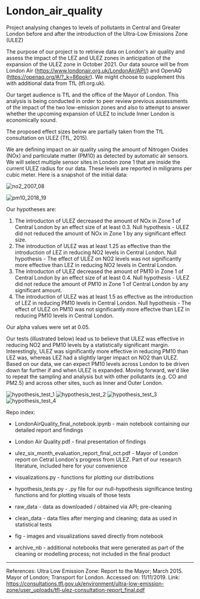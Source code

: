 # London_air_quality
Project analysing changes to levels of pollutants in Central and Greater London before and after the introduction of the Ultra-Low Emissions Zone (ULEZ)

The purpose of our project is to retrieve data on London's air quality and assess the impact of the LEZ and ULEZ zones in anticipation of the expansion of the ULEZ zone in October 2021. Our data source will be from London Air (https://www.londonair.org.uk/LondonAir/API/) and OpenAQ (https://openaq.org/#/?_k=86pokr). We might choose to supplement this with additional data from TfL (tfl.org.uk). 

Our target audience is TfL and the office of the Mayor of London. This analysis is being conducted in order to peer review previous assessments of the impact of the two low-emission zones and also to attempt to answer whether the upcoming expansion of ULEZ to include Inner London is economically sound. 

The proposed effect sizes below are partially taken from the TfL consultation on ULEZ (TfL, 2015).

We are defining impact on air quality using the amount of Nitrogen Oxides (NOx) and particulate matter (PM10) as detected by automatic air sensors. We will select multiple sensor sites in London zone 1 that are inside the current ULEZ radius for our data. These levels are reported in miligrams per cubic meter. Here is a snapshot of the initial data:

![no2_2007_08](https://github.com/Ioana-P/London_air_quality/blob/master/fig/no2_2007_08.jpg)

![pm10_2018_19](https://github.com/Ioana-P/London_air_quality/blob/master/fig/pm10_2018_19.jpg)

Our hypotheses are:
1. The introducton of ULEZ decreased the amount of NOx in Zone 1 of Central London by an effect size of at least 0.3. 
Null hypothesis - ULEZ did not reduced the amount of NOx in Zone 1 by any significant effect size.
2. The introduction of ULEZ was at least 1.25 as effective than the introduction of LEZ in reducing NO2 levels in Central London.
Null hypothesis - The effect of ULEZ on NO2 levels was not significantly more effective than LEZ in reducing NO2 levels in Central London. 
3. The introducton of ULEZ decreased the amount of PM10 in Zone 1 of Central London by an effect size of at least 0.4. 
Null hypothesis - ULEZ did not reduce the amount of PM10 in Zone 1 of Central London by any significant amount. 
4. The introduction of ULEZ was at least 1.5 as effective as the introduction of LEZ in reducing PM10 levels in Central London. 
Null hypothesis - The effect of ULEZ on PM10 was not significantly more effectve than LEZ in reducing PM10 levels in Central London. 

Our alpha values were set at 0.05.

Our tests (illustrated below) lead us to believe that ULEZ was effective in reducing NO2 and PM10 levels by a statistically significant margin. Interestingly, ULEZ was significantly more effective in reducing PM10 than LEZ was, whereas LEZ had a slightly larger impact on NO2 than ULEZ. Based on our data, we can expect PM10 levels across London to be driven down far further if and when ULEZ is expanded. Moving forward, we'd like to repeat the sampling and analysis but with other pollutants (e.g. CO and PM2.5) and across other sites, such as Inner and Outer London.

![hypothesis_test_1](https://github.com/Ioana-P/London_air_quality/blob/master/fig/hypothesis_test_1_no2.jpg)
![hypothesis_test_2](https://github.com/Ioana-P/London_air_quality/blob/master/fig/hypothesis_test_2_pm10.jpg)
![hypothesis_test_3](https://github.com/Ioana-P/London_air_quality/blob/master/fig/hypothesis_test_3_no2.jpg)
![hypothesis_test_4](https://github.com/Ioana-P/London_air_quality/blob/master/fig/hypothesis_test_4_pm10.jpg)

Repo index:
* LondonAirQuality_final_notebook.ipynb - main notebook containing our detailed report and findings
* London Air Quality.pdf - final presentation of findings
* ulez_six_month_evaluation_report_final_oct.pdf - Mayor of London report on Cetral London's progress from ULEZ. Part of our research literature, included here for your convenience
* visualizations.py - functions for plotting our distributions
* hypothesis_tests.py - .py file for our null-hypothesis significance testing functions and for plotting visuals of those tests


* raw_data - data as downloaded / obtained via API; pre-cleaning
* clean_data - data files after merging and cleaning; data as used in statistical tests
* fig - images and visualizations saved directly from notebook
* archive_nb - additional notebooks that were generated as part of the cleaning or modelling process; not included in the final product

_________________________________________________________________________
References:
Ultra Low Emission Zone: Report to the Mayor; March 2015. Mayor of London; Transport for London. Accessed on: 11/11/2019. Link:
https://consultations.tfl.gov.uk/environment/ultra-low-emission-zone/user_uploads/tfl-ulez-consultation-report_final.pdf
